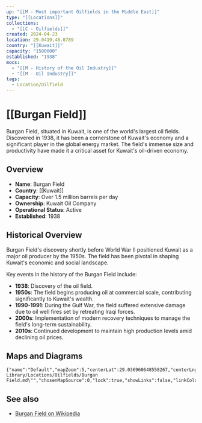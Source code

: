 ```yaml
---
up: "[[M - Most important Oilfields in the Middle East]]"
type: "[[Locations]]"
collections:
  - "[[C - Oilfields]]"
created: 2024-04-23
location: 29.0419,48.0789
country: "[[Kuwait]]"
capacity: "1500000"
established: "1938"
mocs:
  - "[[M - History of the Oil Industry]]"
  - "[[M - Oil Industry]]"
tags:
  - Location/Oilfield
---
```


# [[Burgan Field]]

Burgan Field, situated in Kuwait, is one of the world's largest oil fields. Discovered in 1938, it has been a cornerstone of Kuwait's economy and a significant player in the global energy market. The field's immense size and productivity have made it a critical asset for Kuwait's oil-driven economy.

## Overview

- **Name**: Burgan Field
- **Country**: [[Kuwait]]
- **Capacity**: Over 1.5 million barrels per day
- **Ownership**: Kuwait Oil Company
- **Operational Status**: Active
- **Established**: 1938

## Historical Overview

Burgan Field's discovery shortly before World War II positioned Kuwait as a major oil producer by the 1950s. The field has been pivotal in shaping Kuwait's economic and social landscape.

Key events in the history of the Burgan Field include:
- **1938**: Discovery of the oil field.
- **1950s**: The field begins producing oil at commercial scale, contributing significantly to Kuwait's wealth.
- **1990-1991**: During the Gulf War, the field suffered extensive damage due to oil well fires set by retreating Iraqi forces.
- **2000s**: Implementation of modern recovery techniques to manage the field's long-term sustainability.
- **2010s**: Continued development to maintain high production levels amid declining oil prices.

## Maps and Diagrams

```mapview
{"name":"Default","mapZoom":5,"centerLat":29.036960648558267,"centerLng":48.05419921875,"query":"path:\"30 Library/Locations/Oilfields/Burgan Field.md\"","chosenMapSource":0,"lock":true,"showLinks":false,"linkColor":"red"}
```

## See also

- [Burgan Field on Wikipedia](https://en.wikipedia.org/wiki/Burgan_Field)